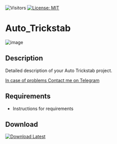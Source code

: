 ![Visitors](https://api.visitorbadge.io/api/visitors?path=https%3A%2F%2Fgithub.com%2Ftitaniummachine1%2FAuto_Trickstab&label=Visitors&countColor=%23263759&style=plastic)
[![License: MIT](https://img.shields.io/badge/License-MIT-yellow.svg)](https://opensource.org/licenses/MIT)

# Auto_Trickstab
![image](Link_to_your_image)

## Description
Detailed description of your Auto Trickstab project.

[In case of problems Contact me on Telegram](https://t.me/TerminatorMachine)

## Requirements
- Instructions for requirements

## Download
[![Download Latest](https://img.shields.io/github/downloads/titaniummachine1/Auto_Trickstab/total.svg?style=for-the-badge&logo=download&label=Download%20Latest)](Release_Link)
